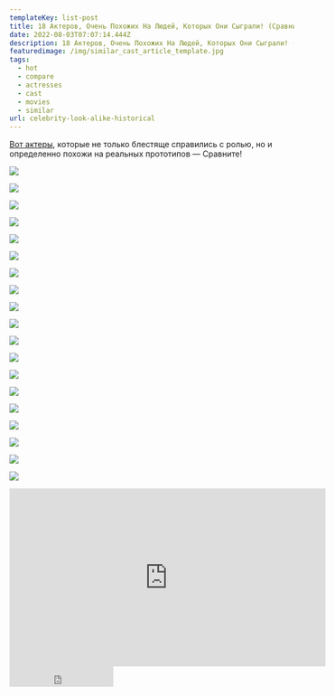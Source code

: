 ```yaml
---
templateKey: list-post
title: 18 Актеров, Очень Похожих На Людей, Которых Они Сыграли! (Сравни)
date: 2022-08-03T07:07:14.444Z
description: 18 Актеров, Очень Похожих На Людей, Которых Они Сыграли! (Сравни)
featuredimage: /img/similar_cast_article_template.jpg
tags:
  - hot
  - compare
  - actresses
  - cast
  - movies
  - similar
url: celebrity-look-alike-historical
---
```

[Вот актеры](https://youtu.be/Lj5cKoOqqgw), которые не только блестяще справились с ролью, но и определенно похожи на реальных прототипов — Сравните!

![](/img/0123_biopics_28.00_03_17_13.still1363.jpg)

![](/img/0123_biopics_28.00_03_06_06.still1362.jpg)

<a href="https://www.youtube.com/channel/UC_YZJoxVlFb5ALSG9Okdmkg?sub_confirmation=1" target="_blank" rel="noreferrer">

![](/img/main.png)

</a>

![](/img/0123_biopics_28.00_02_54_23.still1361.jpg)

![](/img/0123_biopics_28.00_02_44_14.still1360.jpg)

![](/img/0123_biopics_28.00_02_31_18.still1359.jpg)

![](/img/0123_biopics_28.00_02_21_05.still1358.jpg)

![](/img/0123_biopics_28.00_02_10_07.still1357.jpg)

![](/img/0123_biopics_28.00_01_58_06.still1356.jpg)

![](/img/0123_biopics_28.00_01_47_23.still1355.jpg)

![](/img/0123_biopics_28.00_01_40_19.still1354.jpg)

![](/img/0123_biopics_28.00_01_27_12.still1353.jpg)

![](/img/0123_biopics_28.00_01_17_17.still1352.jpg)

![](/img/0123_biopics_28.00_01_05_08.still1351.jpg)

![](/img/0123_biopics_28.00_00_53_01.still1350.jpg)

![](/img/0123_biopics_28.00_00_43_12.still1349.jpg)

![](/img/0123_biopics_28.00_00_30_19.still1348.jpg)

![](/img/0123_biopics_28.00_00_22_16.still1347.jpg)

![](/img/0123_biopics_28.00_00_11_04.still1346.jpg)

<div class="video-container"><iframe width="560" height="315" src="https://www.youtube.com/embed/Lj5cKoOqqgw" title="YouTube video player" frameborder="0" allow="accelerometer; autoplay; clipboard-write; encrypted-media; gyroscope; picture-in-picture" allowfullscreen></iframe></div>

<iframe src="https://yoomoney.ru/quickpay/button-widget?targets=%D0%9F%D0%BE%D0%B4%D0%B4%D0%B5%D1%80%D0%B6%D0%B0%D1%82%D1%8C%20%D0%B0%D0%B2%D1%82%D0%BE%D1%80%D0%B0!&default-sum=100&button-text=13&yoomoney-payment-type=on&button-size=m&button-color=black&successURL=https%3A%2F%2Fkinogeroi.com%2F&quickpay=small&account=410012994125382&" width="184" height="36" frameborder="0" allowtransparency="true" scrolling="no"></iframe>